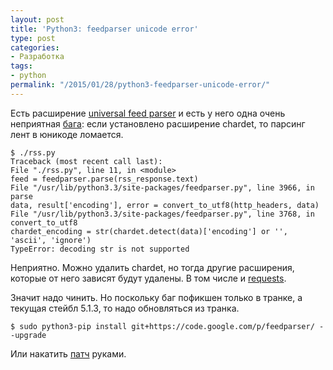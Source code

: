 ```yaml
---
layout: post
title: 'Python3: feedparser unicode error'
type: post
categories:
- Разработка
tags:
- python
permalink: "/2015/01/28/python3-feedparser-unicode-error/"
---
```

Есть расширение [universal feed parser](http://pythonhosted.org/feedparser/ "Universal feed parser") и есть у него одна очень неприятная [бага](https://code.google.com/p/feedparser/issues/detail?id=403 "Python feedparser: Issue 403"): если установлено расширение chardet, то парсинг лент в юникоде ломается.

```
$ ./rss.py                                                                                                                                                                     Traceback (most recent call last):  
File "./rss.py", line 11, in <module>  
feed = feedparser.parse(rss_response.text)  
File "/usr/lib/python3.3/site-packages/feedparser.py", line 3966, in parse  
data, result['encoding'], error = convert_to_utf8(http_headers, data)  
File "/usr/lib/python3.3/site-packages/feedparser.py", line 3768, in convert_to_utf8  
chardet_encoding = str(chardet.detect(data)['encoding'] or '', 'ascii', 'ignore')  
TypeError: decoding str is not supported
```

Неприятно. Можно удалить chardet, но тогда другие расширения, которые от него зависят будут удалены. В том числе и [requests](http://www.python-requests.org/en/latest/ "requests").

Значит надо чинить. Но поскольку баг пофикшен только в транке, а текущая стейбл 5.1.3, то надо обновляться из транка.

```shell
$ sudo python3-pip install git+https://code.google.com/p/feedparser/ --upgrade
```

Или накатить [патч](https://code.google.com/p/feedparser/issues/attachmentText?id=403&aid=4030000000&name=feedparser.patch&token=ABZ6GAcpVSaLcr3xuUIcLCLJ2W9HJATMAQ%3A1422388699363 "Feedparser unicode+chardet fix") руками.

